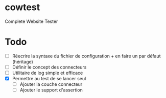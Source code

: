 # cowtest
Complete Website Tester

# Todo

- [ ] Réecrire la  syntaxe du fichier de configuration + en faire un par défaut (héritage)
- [ ] Définir le concept des  connecteurs
- [ ] Utilitaire de log simple et efficace
- [x] Permettre au test de se lancer seul
    - [ ] Ajouter la couche connecteur
    - [ ] Ajouter le support d'assertion